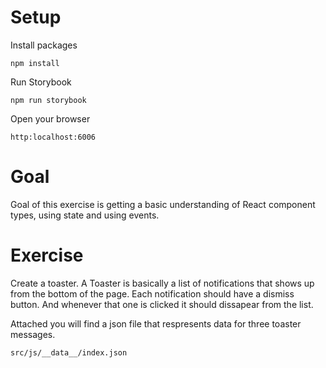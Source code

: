 # Setup

Install packages
```
npm install
```

Run Storybook
```
npm run storybook
```

Open your browser
```
http:localhost:6006
```

# Goal
Goal of this exercise is getting a basic understanding of React component types, using state and using events.

# Exercise
Create a toaster. A Toaster is basically a list of notifications that shows up from the bottom of the page. Each notification should have a dismiss button. And whenever that one is clicked it should dissapear from the list.

Attached you will find a json file that respresents data for three toaster messages.
```
src/js/__data__/index.json
```